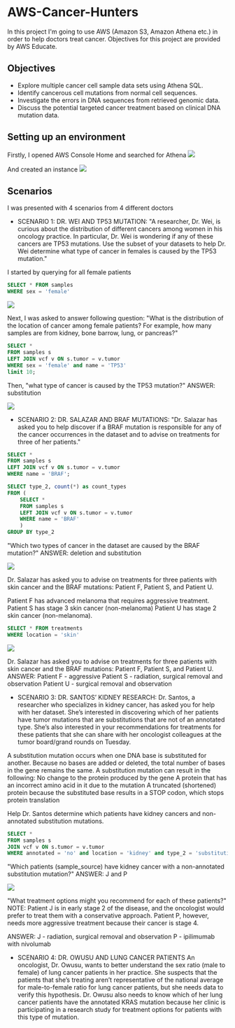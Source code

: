 # AWS-Cancer-Hunters
In this project I'm going to use AWS (Amazon S3, Amazon Athena etc.) in order to help doctors treat cancer. Objectives for this project are provided by AWS Educate.

## Objectives

- Explore multiple cancer cell sample data sets using Athena SQL.
- Identify cancerous cell mutations from normal cell sequences.
- Investigate the errors in DNA sequences from retrieved genomic data.
- Discuss the potential targeted cancer treatment based on clinical DNA mutation data.


## Setting up an environment
Firstly, I opened AWS Console Home and searched for Athena
![](images/Athena-select.png)

And created an instance
![](images/Query_your_data.png)

## Scenarios
I was presented with 4 scenarios from 4 different doctors

- SCENARIO 1: DR. WEI AND TP53 MUTATION:
"A researcher, Dr. Wei, is curious about the distribution of different cancers among women in his oncology practice. In particular, Dr. Wei is wondering if any of these cancers are TP53 mutations. Use the subset of your datasets to help Dr. Wei determine what type of cancer in females is caused by the TP53 mutation."

I started by querying for all female patients
```sql
SELECT * FROM samples 
WHERE sex = 'female'
```

![](images/query1.png)

Next, I was asked to answer following question: 
"What is the distribution of the location of cancer among female patients? For example, how many samples are from kidney, bone barrow, lung, or pancreas?"

```sql
SELECT *
FROM samples s
LEFT JOIN vcf v ON s.tumor = v.tumor
WHERE sex = 'female' and name = 'TP53'
limit 10;
```

Then, "what type of cancer is caused by the TP53 mutation?"
ANSWER: substitution

![](images/answer1.png)

- SCENARIO 2: DR. SALAZAR AND BRAF MUTATIONS:
"Dr. Salazar has asked you to help discover if a BRAF mutation is responsible for any of the cancer occurrences in the dataset and to advise on treatments for three of her patients."

```sql
SELECT *
FROM samples s
LEFT JOIN vcf v ON s.tumor = v.tumor
WHERE name = 'BRAF';
```

```sql
SELECT type_2, count(*) as count_types
FROM (
    SELECT *
    FROM samples s
    LEFT JOIN vcf v ON s.tumor = v.tumor
    WHERE name = 'BRAF'
    )
GROUP BY type_2
```

"Which two types of cancer in the dataset are caused by the BRAF mutation?"
ANSWER: deletion and substitution

![](images/answer2.png)

Dr. Salazar has asked you to advise on treatments for three patients with skin cancer and the BRAF mutations: Patient F, Patient S, and Patient U.

Patient F has advanced melanoma that requires aggressive treatment.
Patient S has stage 3 skin cancer (non-melanoma)
Patient U has stage 2 skin cancer (non-melanoma).

```sql
SELECT * FROM treatments
WHERE location = 'skin'
```

![](images/answer2.2.png)

Dr. Salazar has asked you to advise on treatments for three patients with skin cancer and the BRAF mutations: Patient F, Patient S, and Patient U.
ANSWER:
Patient F - aggressive
Patient S - radiation, surgical removal and observation
Patient U - surgical removal and observation

- SCENARIO 3: DR. SANTOS’ KIDNEY RESEARCH:
Dr. Santos, a researcher who specializes in kidney cancer, has asked you for help with her dataset. She’s interested in discovering which of her patients have tumor mutations that are substitutions that are not of an annotated type. She’s also interested in your recommendations for treatments for these patients that she can share with her oncologist colleagues at the tumor board/grand rounds on Tuesday.

A substitution mutation occurs when one DNA base is substituted for another. Because no bases are added or deleted, the total number of bases in the gene remains the same. A substitution mutation can result in the following:
No change to the protein produced by the gene
A protein that has an incorrect amino acid in it due to the mutation
A truncated (shortened) protein because the substituted base results in a STOP codon, which stops protein translation

Help Dr. Santos determine which patients have kidney cancers and non-annotated substitution mutations.
```sql
SELECT *
FROM samples s
JOIN vcf v ON s.tumor = v.tumor
WHERE annotated = 'no' and location = 'kidney' and type_2 = 'substitution'
```

"Which patients (sample_source) have kidney cancer with a non-annotated substitution mutation?"
ANSWER: J and P

![](images/answer3.png)

"What treatment options might you recommend for each of these patients?"
NOTE:
Patient J is in early stage 2 of the disease, and the oncologist would prefer to treat them with a conservative approach.
Patient P, however, needs more aggressive treatment because their cancer is stage 4.

ANSWER: 
J - radiation, surgical removal and observation
P - ipilimumab with nivolumab

- SCENARIO 4: DR. OWUSU AND LUNG CANCER PATIENTS
An oncologist, Dr. Owusu, wants to better understand the sex ratio (male to female) of lung cancer patients in her practice. She suspects that the patients that she’s treating aren’t representative of the national average for male-to-female ratio for lung cancer patients, but she needs data to verify this hypothesis. Dr. Owusu also needs to know which of her lung cancer patients have the annotated KRAS mutation because her clinic is participating in a research study for treatment options for patients with this type of mutation.


